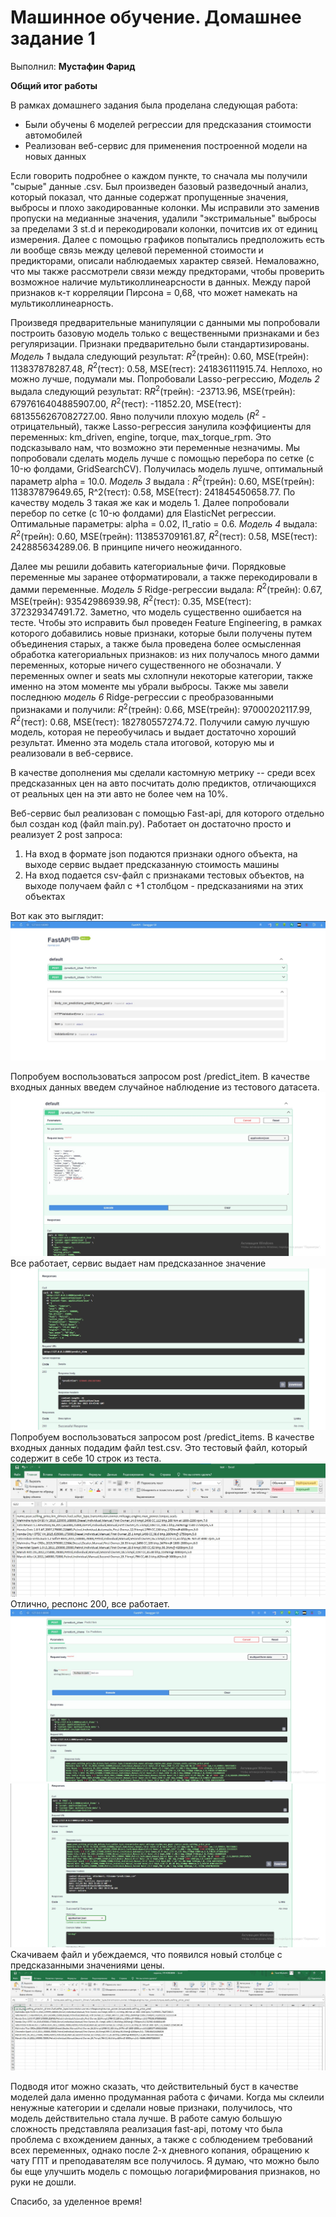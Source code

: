 # Машинное обучение. Домашнее задание 1
Выполнил: **Мустафин Фарид**

**Общий итог работы**   

В рамках домашнего задания была проделана следующая работа:
* Были обучены 6 моделей регрессии для предсказания стоимости автомобилей
* Реализован веб-сервис для применения построенной модели на новых данных

Если говорить подробнее о каждом пункте, то сначала мы получили "сырые" данные .csv. Был произведен базовый разведочный анализ, который показал, что данные содержат пропущенные значения, выбросы и плохо закодированные колонки. Мы исправили это заменив пропуски на медианные значения, удалили "экстримальные" выбросы за пределами 3 st.d и перекодировали колонки, почитсив их от единиц измерения. Далее с помощью графиков попытались предположить есть ли вообще связь между целевой переменной стоимости и предикторами, описали наблюдаемых характер связей. Немаловажно, что мы также рассмотрели связи между предкторами, чтобы проверить возможное наличие мультиколлинеарсности в данных. Между парой признаков к-т корреляции Пирсона = 0,68, что может намекать на мультиколлинеарность.  

Произведя предварительные манипуляции с данными мы попробовали построить базовую модель только с вещественными признаками и без регуляризации. Признаки предварительно были стандартизированы. *Модель 1* выдала следующий результат: $R^2$(трейн): 0.60, MSE(трейн): 113837878287.48, $R^2$(тест): 0.58, MSE(тест): 241836111915.74. Неплохо, но можно лучше, подумали мы. Попробовали Lasso-регрессию, *Модель 2* выдала следующий результат: R$R^2$(трейн): -23713.96, MSE(трейн): 6797616404885907.00, $R^2$(тест): -11852.20, MSE(тест): 6813556267082727.00. Явно получили плохую модель ($R^2$ - отрицательный), также Lasso-регрессия занулила коэффициенты для переменных: km_driven, engine, torque, max_torque_rpm. Это подсказывало нам, что возможно эти переменные незначимы. Мы попробовали сделать модель лучше с помощью перебора по сетке (c 10-ю фолдами, GridSearchCV). Получилась модель лушче, оптимальный параметр alpha = 10.0. *Модель 3* выдала : $R^2$(трейн): 0.60, MSE(трейн): 113837879649.65, R^2(тест): 0.58, MSE(тест): 241845450658.77. По качеству модель 3 такая же как и модель 1. Далее попробовали перебор по сетке (c 10-ю фолдами) для ElasticNet регрессии. Оптимальные параметры: alpha = 0.02, l1_ratio = 0.6. *Модель 4* выдала: $R^2$(трейн): 0.60, MSE(трейн): 113853709161.87, $R^2$(тест): 0.58, MSE(тест): 242885634289.06. В принципе ничего неожиданного.  

Далее мы решили добавить категориальные фичи. Порядковые переменные мы заранее отформатировали, а также перекодировали в дамми переменные. *Модель 5* Ridge-регрессии выдала: $R^2$(трейн): 0.67, MSE(трейн): 93542986939.98, $R^2$(тест): 0.35, MSE(тест): 372329347491.72. Заметно, что модель существенно ошибается на тесте. Чтобы это исправить был проведен Feature Engineering, в рамках которого добавились новые признаки, которые были получены путем объединения старых, а также была проведена более осмысленная обработка категориальных признаков: из них получалось много дамми переменных, которые ничего существенного не обозначали. У переменных owner и seats мы схлопнули некоторые категории, также именно на этом моменте мы убрали выбросы. Также мы завели последнюю *модель 6* Ridge-регрессии с преобразованными признаками и получили: $R^2$(трейн): 0.66, MSE(трейн): 97000202117.99, $R^2$(тест): 0.68, MSE(тест): 182780557274.72. Получили самую лучшую модель, которая не переобучилась и выдает достаточно хороший результат. Именно эта модель стала итоговой, которую мы и реализовали в веб-сервисе.  

В качестве дополнения мы сделали кастомную метрику -- среди всех предсказанных цен на авто посчитать долю предиктов, отличающихся от реальных цен на эти авто не более чем на 10%.

Веб-сервис был реализован с помощью Fast-api, для которого отдельно был создан код (файл main.py). Работает он достаточно просто и реализует 2 post запроса:
1. На вход в формате json подаются признаки одного объекта, на выходе сервис выдает предсказанную стоимость машины
2. На вход подается csv-файл с признаками тестовых объектов, на выходе получаем файл с +1 столбцом - предсказаниями на этих объектах

Вот как это выглядит:
![](https://github.com/lanarich/ML_HW1/blob/main/Скрин1.jpg)

Попробуем воспользоваться запросом post /predict_item. В качестве входных данных введем случайное наблюдение из тестового датасета.
![](https://github.com/lanarich/ML_HW1/blob/main/Скрин2.jpg)
Все работает, сервис выдает нам предсказанное значение
![](https://github.com/lanarich/ML_HW1/blob/main/Скрин3.jpg)
Попробуем воспользоваться запросом post /predict_items. В качестве входных данных подадим файл test.csv. Это тестовый файл, который содержит в себе 10 строк из теста.
![](https://github.com/lanarich/ML_HW1/blob/main/Скрин4.jpg)
Отлично, респонс 200, все работает.
![](https://github.com/lanarich/ML_HW1/blob/main/Скрин5.jpg)
![](https://github.com/lanarich/ML_HW1/blob/main/Скрин6.jpg)
Скачиваем файл и убеждаемся, что появился новый столбце с предсказанными значениями цены.
![](https://github.com/lanarich/ML_HW1/blob/main/Скрин7.jpg)

Подводя итог можно сказать, что действительный буст в качестве моделей дала именно продуманная работа с фичами. Когда мы склеили ненужные категории и сделали новые признаки, получилось, что модель действительно стала лучше. В работе самую большую сложность представляла реализация fast-api, потому что была проблема с вхождением данных, а также с соблюдением требований всех переменных, однако после 2-х дневного копания, обращению к чату ГПТ и преподавателям все получилось. Я думаю, что можно было бы еще улучшить модель с помощью логарифмирования признаков, но руки не дошли. 

Спасибо, за уделенное время!
